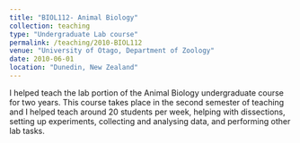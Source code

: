 ```yaml
---
title: "BIOL112- Animal Biology"
collection: teaching
type: "Undergraduate Lab course"
permalink: /teaching/2010-BIOL112
venue: "University of Otago, Department of Zoology"
date: 2010-06-01
location: "Dunedin, New Zealand"
---
```


I helped teach the lab portion of the Animal Biology undergraduate course for two years. This course takes place in the second semester of teaching and I helped teach around 20 students per week, helping with dissections, setting up experiments, collecting and analysing data, and performing other lab tasks.
